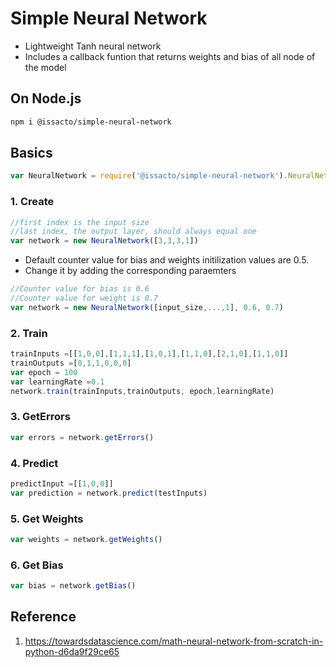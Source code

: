 # Simple Neural Network

* Lightweight Tanh neural network
* Includes a callback funtion that returns weights and bias of all node of the model

## On Node.js

```sh
npm i @issacto/simple-neural-network
```


## Basics

```js
var NeuralNetwork = require('@issacto/simple-neural-network').NeuralNetwork;
```

### 1. Create

```js
//first index is the input size
//last index, the output layer, should always equal one
var network = new NeuralNetwork([3,3,3,1])   
```
* Default counter value for bias and weights initilization values are 0.5.
* Change it by adding the corresponding paraemters

```js
//Counter value for bias is 0.6
//Counter value for weight is 0.7
var network = new NeuralNetwork([input_size,...,1], 0.6, 0.7)   
```


### 2. Train 

```js
trainInputs =[[1,0,0],[1,1,1],[1,0,1],[1,1,0],[2,1,0],[1,1,0]]
trainOutputs =[0,1,1,0,0,0]
var epoch = 100
var learningRate =0.1
network.train(trainInputs,trainOutputs, epoch,learningRate)
```


### 3. GetErrors

```js getErrors
var errors = network.getErrors()
```


### 4. Predict

```js
predictInput =[[1,0,0]] 
var prediction = network.predict(testInputs)
```


### 5. Get Weights

```js
var weights = network.getWeights()
```


### 6. Get Bias

```js
var bias = network.getBias()
```



## Reference

1. https://towardsdatascience.com/math-neural-network-from-scratch-in-python-d6da9f29ce65